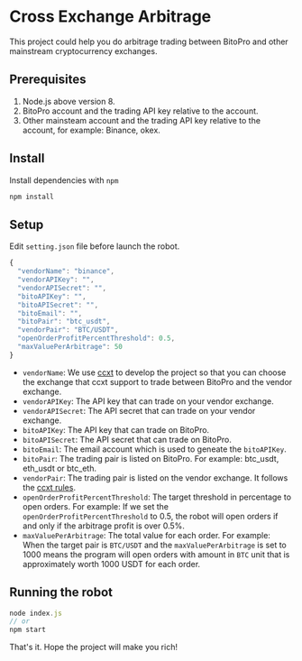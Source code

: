 # Cross Exchange Arbitrage

This project could help you do arbitrage trading between BitoPro and other mainstream cryptocurrency exchanges.

## Prerequisites

1. Node.js above version 8.
2. BitoPro account and the trading API key relative to the account.
3. Other mainsteam account and the trading API key relative to the account, for example: Binance, okex.

## Install

Install dependencies with `npm`

```javascript
npm install
```

## Setup

Edit `setting.json` file before launch the robot.

```javascript
{
  "vendorName": "binance",
  "vendorAPIKey": "",
  "vendorAPISecret": "",
  "bitoAPIKey": "",
  "bitoAPISecret": "",
  "bitoEmail": "",
  "bitoPair": "btc_usdt",
  "vendorPair": "BTC/USDT",
  "openOrderProfitPercentThreshold": 0.5,
  "maxValuePerArbitrage": 50
}
```

* `vendorName`: We use [ccxt](https://github.com/ccxt/ccxt) to develop the project so that you can choose the exchange that ccxt support to trade between BitoPro and the vendor exchange.
* `vendorAPIKey`: The API key that can trade on your vendor exchange.
* `vendorAPISecret`: The API secret that can trade on your vendor exchange.
* `bitoAPIKey`: The API key that can trade on BitoPro.
* `bitoAPISecret`: The API secret that can trade on BitoPro.
* `bitoEmail`: The email account which is used to geneate the `bitoAPIKey`.
* `bitoPair`: The trading pair is listed on BitoPro. For example: btc_usdt, eth_usdt or btc_eth.
* `vendorPair`: The trading pair is listed on the vendor exchange. It follows the [ccxt rules](https://github.com/ccxt/ccxt/wiki/Manual#symbols-and-market-ids).
* `openOrderProfitPercentThreshold`: The target threshold in percentage to open orders. For example: If we set the `openOrderProfitPercentThreshold` to 0.5, the robot will open orders if and only if the arbitrage profit is over 0.5%.
* `maxValuePerArbitrage`: The total value for each order. For example: When the target pair is `BTC/USDT` and the `maxValuePerArbitrage` is set to 1000 means the program will open orders with amount in `BTC` unit that is approximately worth 1000 USDT for each order.

## Running the robot

```javascript
node index.js
// or
npm start
```

That's it. Hope the project will make you rich!